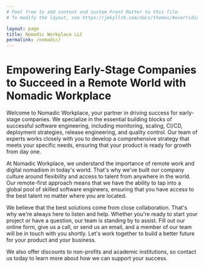 ```yaml
---
# Feel free to add content and custom Front Matter to this file.
# To modify the layout, see https://jekyllrb.com/docs/themes/#overriding-theme-defaults

layout: page
title: Nomadic Workplace LLC
permalink: /nomadic/
---
```


# Empowering Early-Stage Companies to Succeed in a Remote World with Nomadic Workplace


Welcome to Nomadic Workplace, your partner in driving success for early-stage companies. We specialize in the essential building blocks of successful software engineering, including monitoring, scaling, CI/CD, deployment strategies, release engineering, and quality control. Our team of experts works closely with you to develop a comprehensive strategy that meets your specific needs, ensuring that your product is ready for growth from day one.

At Nomadic Workplace, we understand the importance of remote work and digital nomadism in today's world. That's why we've built our company culture around flexibility and access to talent from anywhere in the world. Our remote-first approach means that we have the ability to tap into a global pool of skilled software engineers, ensuring that you have access to the best talent no matter where you are located.

We believe that the best solutions come from close collaboration. That's why we're always here to listen and help. Whether you're ready to start your project or have a question, our team is standing by to assist. Fill out our online form, give us a call, or send us an email, and a member of our team will be in touch with you shortly. Let's work together to build a better future for your product and your business.

We also offer discounts to non-profits and academic institutions, so contact us today to learn more about how we can support your success.